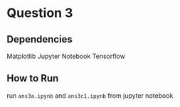 # Question 3

## Dependencies
Matplotlib 
Jupyter Notebook
Tensorflow

## How to Run
run `ans3a.ipynb` and `ans3c1.ipynb` from jupyter notebook
